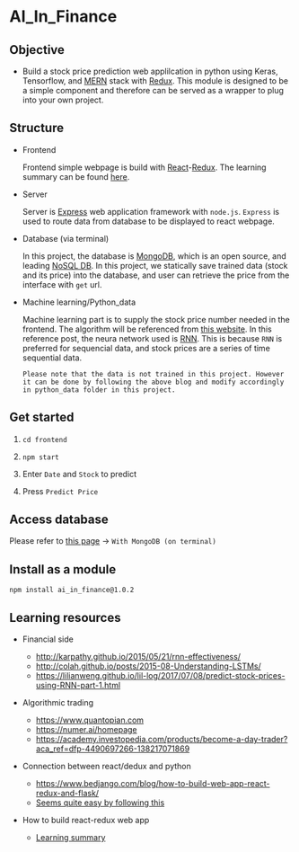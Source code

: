 # AI_In_Finance

## Objective
* Build a stock price prediction web applilcation in python using Keras, Tensorflow, and [MERN](https://www.mongodb.com/blog/post/the-modern-application-stack-part-1-introducing-the-mean-stack) stack with [Redux](https://github.com/reduxjs/redux). This module is designed to be a simple component and therefore can be served as a wrapper to plug into your own project.

## Structure
* Frontend

  Frontend simple webpage is build with [React](https://reactjs.org/tutorial/tutorial.html#what-is-react)-[Redux](https://github.com/reduxjs/redux). The learning summary can be found [here](https://github.com/JYL123/AI_In_Finance/tree/master/toyapp).
  
* Server 

  Server is [Express](https://stackoverflow.com/a/12616205/9243701) web application framework with `node.js`. `Express` is used to route data from database to be displayed to react webpage.

* Database (via terminal)
  
  In this project, the database is [MongoDB](https://en.wikipedia.org/wiki/MongoDB), which is an open source, and leading [NoSQL DB](https://www.mongodb.com/nosql-inline). In this project, we statically save trained data (stock and its price) into the database, and user can retrieve the price from the interface with `get` url.   
  
* Machine learning/Python_data

  Machine learning part is to supply the stock price number needed in the frontend. The algorithm will be referenced from [this website](https://lilianweng.github.io/lil-log/2017/07/08/predict-stock-prices-using-RNN-part-1.html). In this reference post, the neura network used is [RNN](https://en.wikipedia.org/wiki/Recurrent_neural_network). This is because `RNN` is preferred for sequencial data, and stock prices are a series of time sequential data. 
  
  `Please note that the data is not trained in this project. However it can be done by following the above blog and modify accordingly in python_data folder in this project.`
  
## Get started
1. `cd frontend`

2. `npm start` 

3. Enter `Date` and `Stock` to predict

4. Press `Predict Price`

## Access database

Please refer to [this page](https://github.com/JYL123/AI_In_Finance/tree/master/server) -> `With MongoDB (on terminal)`

## Install as a module 

```
npm install ai_in_finance@1.0.2
```

## Learning resources
* Financial side
  * http://karpathy.github.io/2015/05/21/rnn-effectiveness/
  * http://colah.github.io/posts/2015-08-Understanding-LSTMs/
  * https://lilianweng.github.io/lil-log/2017/07/08/predict-stock-prices-using-RNN-part-1.html
  
* Algorithmic trading
  * https://www.quantopian.com
  * https://numer.ai/homepage
  * https://academy.investopedia.com/products/become-a-day-trader?aca_ref=dfp-4490697266-138217071869
  
* Connection between react/dedux and python
  * https://www.bedjango.com/blog/how-to-build-web-app-react-redux-and-flask/
  * [Seems quite easy by following this](https://angularfirebase.com/lessons/tensorflow-js-quick-start/)
* How to build react-redux web app
  * [Learning summary](https://github.com/JYL123/AI_In_Finance/blob/master/toyapp/README.md)
  
